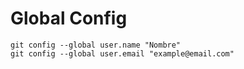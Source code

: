 # Global Config

```git
git config --global user.name "Nombre"
git config --global user.email "example@email.com"
```